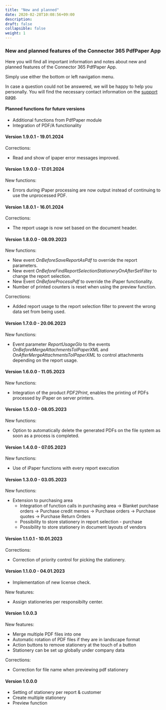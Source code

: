 ```yaml
---
title: "New and planned"
date: 2020-02-28T10:08:56+09:00
description: 
draft: false
collapsible: false
weight: 1
---
```

### New and planned features of the Connector 365 PdfPaper App

Here you will find all important information and notes about new and planned features of the Connector 365 PdfPaper App.

Simply use either the bottom or left navigation menu.

In case a question could not be answered, we will be happy to help you personally. You will find the necessary contact information on the [support page](en-us/apps/help-and-support/).

#### Planned functions for future versions
- Additional functions from PdfPaper module
- Integration of PDF/A functionality

#### Version 1.9.0.1 - 19.01.2024
Corrections:
- Read and show of ipaper error messages improved.

#### Version 1.9.0.0 - 17.01.2024
New functions:
- Errors during iPaper processing are now output instead of continuing to use the unprocessed PDF.

#### Version 1.8.0.1 - 16.01.2024
Corrections:
- The report usage is now set based on the document header.

#### Version 1.8.0.0 - 08.09.2023
New functions:
- New event *OnBeforeSaveReportAsPdf* to override the report parameters.
- New event *OnBeforeFindReportSelectionStationeryOnAfterSetFilter* to change the report selection.
- New Event *OnBeforeProcessPdf* to override the iPaper functionality.
- Number of printed counters is reset when using the preview function. 

Corrections:
- Added report usage to the report selection filter to prevent the wrong data set from being used.

#### Version 1.7.0.0 - 20.06.2023
New functions:
- Event parameter *ReportUsageGlo* to the events *OnBeforeMergeAttachmentsToIPaperXML* and *OnAfterMergeAttachmentsToIPaperXML* to control attachments depending on the report usage.

#### Version 1.6.0.0 - 11.05.2023
New functions:
- Integration of the product *PDF2Print*, enables the printing of PDFs processed by iPaper on server printers.

#### Version 1.5.0.0 - 08.05.2023
New functions:
- Option to automatically delete the generated PDFs on the file system as soon as a process is completed.

#### Version 1.4.0.0 - 07.05.2023
New functions:
- Use of iPaper functions with every report execution

#### Version 1.3.0.0 - 03.05.2023
New functions:
- Extension to purchasing area
  - Integration of function calls in purchasing area
    -> Blanket purchase orders
    -> Purchase credit memos
    -> Purchase orders
    -> Purchase quotes
    -> Purchase Return Orders
  - Possibility to store stationery in report selection - purchase
  - Possibility to store stationery in document layouts of vendors

#### Version 1.1.0.1 - 10.01.2023
Corrections:
- Correction of priority control for picking the stationery.
#### Version 1.1.0.0 - 04.01.2023
- Implementation of new license check.

New features:
- Assign stationeries per responsibilty center.
#### Version 1.0.0.3
New features:
- Merge multiple PDF files into one
- Automatic rotation of PDF files if they are in landscape format
- Action buttons to remove stationery at the touch of a button
- Stationery can be set up globally under company data

Corrections:
- Correction for file name when previewing pdf stationery
#### Version 1.0.0.0
- Setting of stationery per report & customer
- Create multiple stationery
- Preview function


